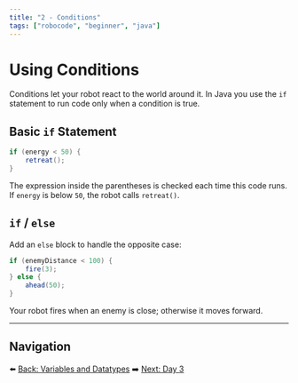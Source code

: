```yaml
---
title: "2 - Conditions"
tags: ["robocode", "beginner", "java"]
---
```

# Using Conditions

Conditions let your robot react to the world around it. In Java you use the `if` statement to run code only when a condition is true.

## Basic `if` Statement

```java
if (energy < 50) {
    retreat();
}
```

The expression inside the parentheses is checked each time this code runs. If `energy` is below `50`, the robot calls `retreat()`.

## `if` / `else`

Add an `else` block to handle the opposite case:

```java
if (enemyDistance < 100) {
    fire(3);
} else {
    ahead(50);
}
```

Your robot fires when an enemy is close; otherwise it moves forward.

---

## Navigation

⬅️ [Back: Variables and Datatypes](/robocode/Day-2/00_variables_and_datatypes)
➡️ [Next: Day 3](/robocode/Day-3/00_robocode_intro)
